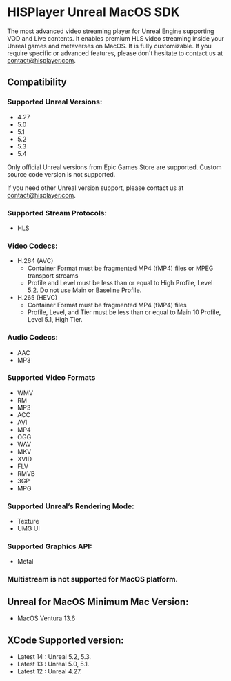 # HISPlayer Unreal MacOS SDK
The most advanced video streaming player for Unreal Engine supporting VOD and Live contents. It enables premium HLS video streaming inside your Unreal games and metaverses on MacOS. It is fully customizable. If you require specific or advanced features, please don't hesitate to contact us at contact@hisplayer.com.

## Compatibility
### Supported Unreal Versions: 
* 4.27
* 5.0
* 5.1
* 5.2
* 5.3
* 5.4

Only official Unreal versions from Epic Games Store are supported. Custom source code version is not supported.

If you need other Unreal version support, please contact us at contact@hisplayer.com.
### Supported Stream Protocols: 
* HLS

### Video Codecs:
* H.264 (AVC)
  * Container Format must be fragmented MP4 (fMP4) files or MPEG transport streams
  * Profile and Level must be less than or equal to High Profile, Level 5.2. Do not use Main or Baseline Profile.
* H.265 (HEVC)
  * Container Format must be fragmented MP4 (fMP4) files
  * Profile, Level, and Tier must be less than or equal to Main 10 Profile, Level 5.1, High Tier.

### Audio Codecs:
* AAC
* MP3

### Supported Video Formats
* WMV
* RM
* MP3
* ACC
* AVI
* MP4
* OGG
* WAV
* MKV
* XVID
* FLV
* RMVB
* 3GP
* MPG

### Supported Unreal’s Rendering Mode: 
* Texture
* UMG UI

### Supported Graphics API:
* Metal

### Multistream is not supported for MacOS platform.

## Unreal for MacOS Minimum Mac Version:
* MacOS Ventura 13.6

## XCode Supported version:
* Latest 14 : Unreal 5.2, 5.3.
* Latest 13 : Unreal 5.0, 5.1.
* Latest 12 : Unreal 4.27.
